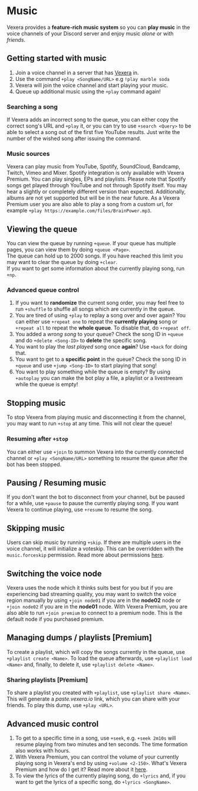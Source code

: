 # Music
Vexera provides a **feature-rich music system** so you can **play music** in the voice channels of your Discord server and enjoy music *alone* or with *friends*.

## Getting started with music

1. Join a voice channel in a server that has <a href="/invite">Vexera</a> in.
2. Use the command `+play <SongName/URL>` e.g `!play marble soda`
3. Vexera will join the voice channel and start playing your music.
4. Queue up additional music using the `+play` command again!

### Searching a song
If Vexera adds an incorrect song to the queue, you can either copy the correct song's URL and `+play` it, or you can try to use `+search <Query>` to be able to select a song out of the first five YouTube results. Just write the number of the wished song after issuing the command.  

### Music sources
Vexera can play music from YouTube, Spotify, SoundCloud, Bandcamp, Twitch, Vimeo and Mixer. Spotify integration is only available with Vexera Premium. You can play singles, EPs and playlists. Please note that Spotify songs get played through YouTube and not through Spotify itself. You may hear a slightly or completely different version than expected. Additionally, albums are not yet supported but will be in the near future. As a Vexera Premium user you are also able to play a song from a custom url, for example `+play https://example.com/files/BrainPower.mp3`.

## Viewing the queue

You can view the queue by running `+queue`. If your queue has multiple pages, you can view them by doing `+queue <Page>`.<br/>
The queue can hold up to 2000 songs. If you have reached this limit you may want to clear the queue by doing `+clear`.<br/>
If you want to get some information about the currently playing song, run `+np`.

### Advanced queue control

1. If you want to **randomize** the current song order, you may feel free to run `+shuffle` to shuffle all songs which are currently in the queue.
2. You are tired of using `+play` to replay a song over and over again? You can either use `+repeat one` to repeat the **currently playing** song or `+repeat all` to repeat the **whole queue**. To disable that, do `+repeat off`.
3. You added a *wrong song* to your queue? Check the song ID in `+queue` and do `+delete <Song-ID>` to **delete** the specific song.
4. You want to play the *last played* song once **again**? Use `+back` for doing that. 
5. You want to get to a **specific point** in the queue? Check the song ID in `+queue` and use `+jump <Song-ID>` to start playing that song!
6. You want to play something while the queue is empty? By using `+autoplay` you can make the bot play a file, a playlist or a livestreeam while the queue is empty!
## Stopping music

To stop Vexera from playing music and disconnecting it from the channel, you may want to run `+stop` at any time. This will not clear the queue!

### Resuming after `+stop`
You can either use `+join` to summon Vexera into the currently connected channel or `+play <SongName/URL>` something to resume the queue after the bot has been stopped.

## Pausing / Resuming music

If you don't want the bot to disconnect from your channel, but be paused for a while, use `+pause` to pause the currently playing song. If you want Vexera to continue playing, use `+resume` to resume the song.

## Skipping music

Users can skip music by running `+skip`. If there are multiple users in the voice channel, it will initialize a voteskip. This can be overridden with the `music.forceskip` permission. Read more about permissions [here](/docs/permissions).

## Switching the voice node

Vexera uses the node which it thinks suits best for you but if you are experiencing bad streaming quality, you may want to switch the voice region manually by using `+join node01` if you are in the **node02** node or `+join node02` if you are in the **node01** node. With Vexera Premium, you are also able to run `+join premium` to connect to a premium node. This is the default node if you purchased premium.

## Managing dumps / playlists [Premium]

To create a playlist, which will copy the songs currently in the queue, use `+playlist create <Name>`. To load the queue afterwards, use `+playlist load <Name>` and, finally, to delete it, use `+playlist delete <Name>`.

### Sharing playlists [Premium]
To share a playlist you created with `+playlist`, use `+playlist share <Name>`. This will generate a *paste.vexera.io* link, which you can share with your friends. To play this dump, use `+play <URL>`.

## Advanced music control

1. To get to a specific time in a song, use `+seek`, e.g. `+seek 2m10s` will resume playing from two minutes and ten seconds. The time formation also works with hours.
2. With Vexera Premium, you can control the volume of your currently playing song in Vexera's end by using `+volume <2-150>`. What's Vexera Premium and how do I get it? Read more about it [here](/premium).
3. To view the lyrics of the currently playing song, do `+lyrics` and, if you want to get the lyrics of a specific song, do `+lyrics <SongName>`.